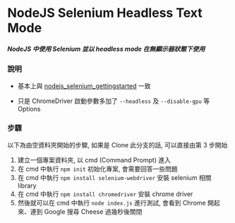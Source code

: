 # NodeJS Selenium Headless Text Mode

##### NodeJS 中使用 Selenium 並以 headless mode 在無顯示器狀態下使用

### 說明

* 基本上與 [nodejs_selenium_gettingstarted](https://github.com/benbai123/LotsOfThings_-/tree/nodejs_selenium_gettingstarted) 一致

* 只是 ChromeDriver 啟動參數多加了 `--headless` 及 `--disable-gpu` 等 Options

### 步驟

以下為由空資料夾開始的步驟, 如果是 Clone 此分支的話, 可以直接由第 3 步開始

1. 建立一個專案資料夾, 以 cmd (Command Prompt) 進入
2. 在 cmd 中執行 `npm init` 初始化專案, 會需要回答一些問題
3. 在 cmd 中執行 `npm install selenium-webdriver` 安裝 selenium 相關 library
4. 在 cmd 中執行 `npm install chromedriver` 安裝 chrome driver
5. 然後就可以在 cmd 中執行 `node index.js` 進行測試, 會看到 Chrome 開起來、連到 Google 搜尋 Cheese 過幾秒後關閉

